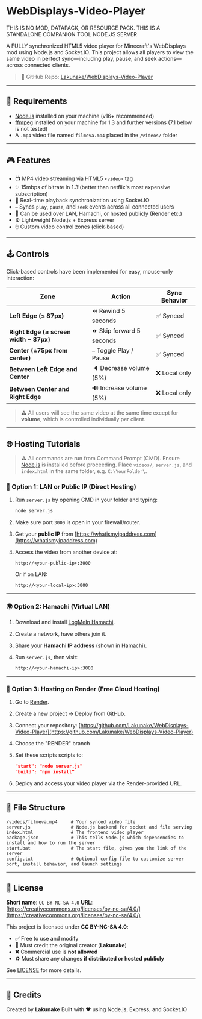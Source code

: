 # WebDisplays-Video-Player

THIS IS NO MOD, DATAPACK, OR RESOURCE PACK. THIS IS A STANDALONE COMPANION TOOL NODE.JS SERVER

A FULLY synchronized HTML5 video player for Minecraft's WebDisplays mod using Node.js and Socket.IO. This project allows all players to view the same video in perfect sync—including play, pause, and seek actions—across connected clients.

> 🔗 GitHub Repo: [Lakunake/WebDisplays-Video-Player](https://github.com/Lakunake/WebDisplays-Video-Player)

---

## 🚀 Requirements

* [Node.js](https://nodejs.org/) installed on your machine (v16+ recommended)
* [ffmpeg](https://ffmpeg.org/) installed on your machine for 1.3 and further versions (7.1 below is not tested)
* A `.mp4` video file named `filmeva.mp4` placed in the `/videos/` folder

---

## 🎮 Features

* 📺 MP4 video streaming via HTML5 `<video>` tag
* ✨ 15mbps of bitrate in 1.3!(better than netflix's most expensive subscription)
* 🔁 Real-time playback synchronization using Socket.IO
* ⎯️ Syncs `play`, `pause`, and `seek` events across all connected users
* 📡 Can be used over LAN, Hamachi, or hosted publicly (Render etc.)
* ⚙️ Lightweight Node.js + Express server
* 🖱️ Custom video control zones (click-based)

---

## 🕹️ Controls

Click-based controls have been implemented for easy, mouse-only interaction:

| Zone                                   | Action                   | Sync Behavior |
| -------------------------------------- | ------------------------ | ------------- |
| **Left Edge (≤ 87px)**                 | ⏪ Rewind 5 seconds       | ✅ Synced      |
| **Right Edge (≥ screen width − 87px)** | ⏩ Skip forward 5 seconds | ✅ Synced      |
| **Center (±75px from center)**         | ⎯️ Toggle Play / Pause   | ✅ Synced      |
| **Between Left Edge and Center**       | 🔈 Decrease volume (5%)  | ❌ Local only  |
| **Between Center and Right Edge**      | 🔊 Increase volume (5%)  | ❌ Local only  |

> ⚠️ All users will see the same video at the same time except for **volume**, which is controlled individually per client.

---

## 🌐 Hosting Tutorials

> ⚠️ All commands are run from Command Prompt (CMD).
> Ensure [Node.js](https://nodejs.org/) is installed before proceeding.
> Place `videos/`, `server.js`, and `index.html` in the same folder, e.g. `C:\YourFolder\`.

### 🔌 Option 1: LAN or Public IP (Direct Hosting)

1. Run `server.js` by opening CMD in your folder and typing:

   ```bash
   node server.js
   ```
2. Make sure port `3000` is open in your firewall/router.
3. Get your **public IP** from [https://whatismyipaddress.com](https://whatismyipaddress.com)
4. Access the video from another device at:

   ```
   http://<your-public-ip>:3000
   ```

   Or if on LAN:

   ```
   http://<your-local-ip>:3000
   ```

---

### 🌍 Option 2: Hamachi (Virtual LAN)

1. Download and install [LogMeIn Hamachi](https://vpn.net).
2. Create a network, have others join it.
3. Share your **Hamachi IP address** (shown in Hamachi).
4. Run `server.js`, then visit:

   ```
   http://<your-hamachi-ip>:3000
   ```

---

### 🚂 Option 3: Hosting on Render (Free Cloud Hosting)

1. Go to [Render](https://render.com).
2. Create a new project → Deploy from GitHub.
3. Connect your repository:
   [https://github.com/Lakunake/WebDisplays-Video-Player](https://github.com/Lakunake/WebDisplays-Video-Player)
4. Choose the "RENDER" branch
5. Set these scripts scripts to:

   ```json
   "start": "node server.js"
   "build": "npm install"
   ```
6. Deploy and access your video player via the Render-provided URL.

---

## 📁 File Structure

```
/videos/filmeva.mp4     # Your synced video file
server.js               # Node.js backend for socket and file serving
index.html              # The frontend video player
package.json            # This tells Node.js which dependencies to install and how to run the server
start.bat               # The start file, gives you the link of the server
config.txt              # Optional config file to customize server port, install behavior, and launch settings
```

---

## 📜 License

**Short name**: `CC BY-NC-SA 4.0`
**URL**: [https://creativecommons.org/licenses/by-nc-sa/4.0/](https://creativecommons.org/licenses/by-nc-sa/4.0/)

This project is licensed under **CC BY-NC-SA 4.0**:

* ✅ Free to use and modify
* 🔗 Must credit the original creator (**Lakunake**)
* ❌ Commercial use is **not allowed**
* ♻️ Must share any changes **if distributed or hosted publicly**

See [LICENSE](LICENSE) for more details.

---

## 🙏 Credits

Created by **Lakunake**
Built with ❤️ using Node.js, Express, and Socket.IO
